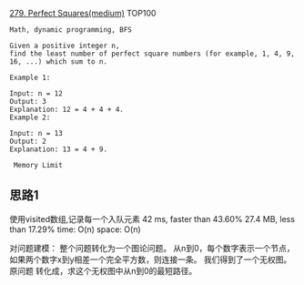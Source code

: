[279. Perfect Squares(medium)](https://leetcode.com/problems/perfect-squares/description/)
TOP100  


```
Math, dynamic programming, BFS

Given a positive integer n,
find the least number of perfect square numbers (for example, 1, 4, 9, 16, ...) which sum to n.

Example 1:

Input: n = 12
Output: 3
Explanation: 12 = 4 + 4 + 4.
Example 2:

Input: n = 13
Output: 2
Explanation: 13 = 4 + 9.

 Memory Limit
 ```
 
 
## 思路1
 使用visited数组,记录每一个入队元素
 42 ms, faster than 43.60%
27.4 MB, less than 17.29%
 time: O(n)
 space: O(n)
 
 对问题建模：
    整个问题转化为一个图论问题。
    从n到0，每个数字表示一个节点，
    如果两个数字x到y相差一个完全平方数，则连接一条。
    我们得到了一个无权图。
    原问题 转化成，求这个无权图中从n到0的最短路径。